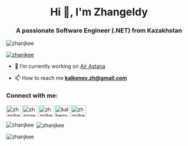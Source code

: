 <h1 align="center">Hi 👋, I'm Zhangeldy</h1>
<h3 align="center">A passionate Software Engineer (.NET) from Kazakhstan</h3>

<p align="left"> <img src="https://komarev.com/ghpvc/?username=zhanjkee&label=Profile%20views&color=0e75b6&style=flat" alt="zhanjkee" /> </p>

<p align="left"> <a href="https://github.com/ryo-ma/github-profile-trophy"><img src="https://github-profile-trophy.vercel.app/?username=zhanjkee" alt="zhanjkee" /></a> </p>

- 🔭 I’m currently working on [Air Astana](https://airastana.com)

- 📫 How to reach me **kalkenov.zh@gmail.com**

<h3 align="left">Connect with me:</h3>
<p align="left">
<a href="https://twitter.com/zhanjkee" target="blank"><img align="center" src="https://raw.githubusercontent.com/rahuldkjain/github-profile-readme-generator/master/src/images/icons/Social/twitter.svg" alt="zhanjkee" height="30" width="40" /></a>
<a href="https://linkedin.com/in/zhangeldy-kalkenov-42427b133" target="blank"><img align="center" src="https://raw.githubusercontent.com/rahuldkjain/github-profile-readme-generator/master/src/images/icons/Social/linked-in-alt.svg" alt="zhangeldy-kalkenov-42427b133" height="30" width="40" /></a>
<a href="https://instagram.com/zhanjkee" target="blank"><img align="center" src="https://raw.githubusercontent.com/rahuldkjain/github-profile-readme-generator/master/src/images/icons/Social/instagram.svg" alt="zhanjkee" height="30" width="40" /></a>
<a href="https://www.hackerrank.com/kalkenov_zh" target="blank"><img align="center" src="https://raw.githubusercontent.com/rahuldkjain/github-profile-readme-generator/master/src/images/icons/Social/hackerrank.svg" alt="kalkenov_zh" height="30" width="40" /></a>
<a href="https://www.leetcode.com/zhanjkee" target="blank"><img align="center" src="https://raw.githubusercontent.com/rahuldkjain/github-profile-readme-generator/master/src/images/icons/Social/leet-code.svg" alt="zhanjkee" height="30" width="40" /></a>
</p>

<p><img align="left" src="https://github-readme-stats.vercel.app/api/top-langs?username=zhanjkee&show_icons=true&locale=en&layout=compact" alt="zhanjkee" /></p>

<p>&nbsp;<img align="center" src="https://github-readme-stats.vercel.app/api?username=zhanjkee&show_icons=true&locale=en" alt="zhanjkee" /></p>

<p><img align="center" src="https://github-readme-streak-stats.herokuapp.com/?user=zhanjkee&" alt="zhanjkee" /></p>
